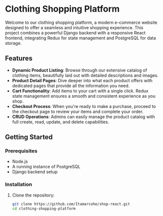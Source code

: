 # Clothing Shopping Platform

Welcome to our clothing shopping platform, a modern e-commerce website designed to offer a seamless and intuitive shopping experience. This project combines a powerful Django backend with a responsive React frontend, integrating Redux for state management and PostgreSQL for data storage.

## Features

- **Dynamic Product Listing**: Browse through our extensive catalog of clothing items, beautifully laid out with detailed descriptions and images.
- **Product Detail Pages**: Dive deeper into what each product offers with dedicated pages that provide all the information you need.
- **Cart Functionality**: Add items to your cart with a single click. Redux state management ensures a smooth and consistent experience as you shop.
- **Checkout Process**: When you're ready to make a purchase, proceed to the checkout page to review your items and complete your order.
- **CRUD Operations**: Admins can easily manage the product catalog with full create, read, update, and delete capabilities.

## Getting Started

### Prerequisites

- Node.js
- A running instance of PostgreSQL
- Django backend setup

### Installation

1. Clone the repository:
   ```sh
   git clone https://github.com/Itamarcohe/shop-react.git
   cd clothing-shopping-platform



